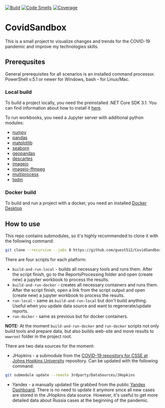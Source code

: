 [![Build](https://github.com/guest512/CovidSandbox/actions/workflows/build.yml/badge.svg)](https://github.com/guest512/CovidSandbox/actions/workflows/build.yml)
[![Code Smells](https://sonarcloud.io/api/project_badges/measure?project=guest512_CovidSandbox&metric=code_smells)](https://sonarcloud.io/dashboard?id=guest512_CovidSandbox)
[![Coverage](https://sonarcloud.io/api/project_badges/measure?project=guest512_CovidSandbox&metric=coverage)](https://sonarcloud.io/dashboard?id=guest512_CovidSandbox)

# CovidSandbox

This is a small project to visualize changes and trends for the COVID-19 pandemic and improve my technologies skills.

## Prerequsites

General prerequisites for all scenarios is an installed command processor. PowerShell v.5.1 or newer for Windows, bash - for Linux/Mac.

### Local build

To build a project locally, you need the preinstalled .NET Core SDK 3.1. You can find information about how to install it [here](https://docs.microsoft.com/dotnet/core/install/).

To run workbooks, you need a Jupyter server with additional python modules:
- [numpy](https://pypi.org/project/numpy/1.19.2)
- [pandas](https://pypi.org/project/pandas/1.1.4)
- [matplotlib](https://pypi.org/project/matplotlib/3.3.2)
- [seaborn](https://pypi.org/project/seaborn/0.11.0)
- [geopandas](https://pypi.org/project/geopandas/0.8.1)
- [descartes](https://pypi.org/project/descartes/1.1.0)
- [imageio](https://pypi.org/project/imageio/2.9.0)
- [imageio-ffmpeg](https://pypi.org/project/imageio-ffmpeg/0.4.2)
- [multiprocess](https://pypi.org/project/multiprocess/0.70.11.1)
- [tqdm ](https://pypi.org/project/tqdm/4.51.0)

### Docker build

To build and run a project with a docker, you need an installed [Docker Desktop](https://docs.docker.com/engine/install/)

## How to use

This repo contains submodules, so it's highly recommended to clone it with the following command:
```bash
git clone --recursive --jobs 8 https://github.com/guest512/CovidSandbox.git 
```

There are four scripts for each platform:
- `build-and-run-local` - builds all necessary tools and runs them. After the script finish, go to the ReportsProcessing folder and open (create new) a jupyter workbook to process the results.
- `build-and-run-docker` - creates all necessary containers and runs them. After the script finish, open a link from the script output and open (create new) a jupyter workbook to process the results.
- `run-local` - same as `build-and-run-local` but don't build anything. Useful when you update data source and want to regenerate/update reports.
- `run-docker` - same as previous but for docker containers.

**NOTE:** At the moment `build-and-run-docker` and `run-docker` scripts not only build tools and prepare data, but also builds web-site and move results to `wwwroot` folder in the project root.

There are two data sources for the moment:
- JHopkins - a submodule from the [COVID-19 repository for CSSE at Johns Hopkins University](https://github.com/CSSEGISandData/COVID-19) repository. Can be updated with the following command:
```bash
git submodule update --remote 3rdparty/DataSources/JHopkins
```
- Yandex - a manually updated file grabbed from the public [Yandex Dashboard](https://datalens.yandex/7o7is1q6ikh23?tab=X1). There is no need to update it anymore since all new cases are stored in the JHopkins data source. However, it's useful to get more detailed data about Russia cases at the beginning of the pandemic.
